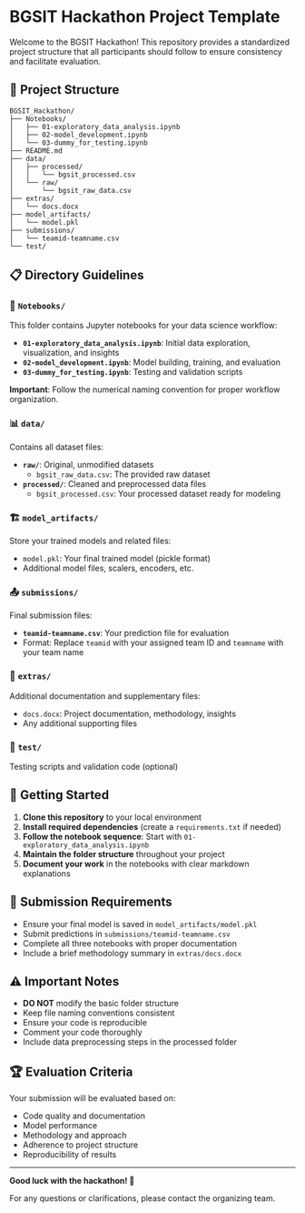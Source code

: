 # BGSIT Hackathon Project Template

Welcome to the BGSIT Hackathon! This repository provides a standardized project structure that all participants should follow to ensure consistency and facilitate evaluation.

## 📁 Project Structure

```
BGSIT_Hackathon/
├── Notebooks/
│   ├── 01-exploratory_data_analysis.ipynb
│   ├── 02-model_development.ipynb
│   └── 03-dummy_for_testing.ipynb
├── README.md
├── data/
│   ├── processed/
│   │   └── bgsit_processed.csv
│   └── raw/
│       └── bgsit_raw_data.csv
├── extras/
│   └── docs.docx
├── model_artifacts/
│   └── model.pkl
├── submissions/
│   └── teamid-teamname.csv
└── test/
```

## 📋 Directory Guidelines

### 📓 `Notebooks/`
This folder contains Jupyter notebooks for your data science workflow:
- **`01-exploratory_data_analysis.ipynb`**: Initial data exploration, visualization, and insights
- **`02-model_development.ipynb`**: Model building, training, and evaluation
- **`03-dummy_for_testing.ipynb`**: Testing and validation scripts

**Important**: Follow the numerical naming convention for proper workflow organization.

### 📊 `data/`
Contains all dataset files:
- **`raw/`**: Original, unmodified datasets
  - `bgsit_raw_data.csv`: The provided raw dataset
- **`processed/`**: Cleaned and preprocessed data files
  - `bgsit_processed.csv`: Your processed dataset ready for modeling

### 🏗️ `model_artifacts/`
Store your trained models and related files:
- `model.pkl`: Your final trained model (pickle format)
- Additional model files, scalers, encoders, etc.

### 📤 `submissions/`
Final submission files:
- **`teamid-teamname.csv`**: Your prediction file for evaluation
- Format: Replace `teamid` with your assigned team ID and `teamname` with your team name

### 📁 `extras/`
Additional documentation and supplementary files:
- `docs.docx`: Project documentation, methodology, insights
- Any additional supporting files

### 🧪 `test/`
Testing scripts and validation code (optional)

## 🚀 Getting Started

1. **Clone this repository** to your local environment
2. **Install required dependencies** (create a `requirements.txt` if needed)
3. **Follow the notebook sequence**: Start with `01-exploratory_data_analysis.ipynb`
4. **Maintain the folder structure** throughout your project
5. **Document your work** in the notebooks with clear markdown explanations

## 📝 Submission Requirements

- Ensure your final model is saved in `model_artifacts/model.pkl`
- Submit predictions in `submissions/teamid-teamname.csv`
- Complete all three notebooks with proper documentation
- Include a brief methodology summary in `extras/docs.docx`

## ⚠️ Important Notes

- **DO NOT** modify the basic folder structure
- Keep file naming conventions consistent
- Ensure your code is reproducible
- Comment your code thoroughly
- Include data preprocessing steps in the processed folder

## 🏆 Evaluation Criteria

Your submission will be evaluated based on:
- Code quality and documentation
- Model performance
- Methodology and approach
- Adherence to project structure
- Reproducibility of results

---

**Good luck with the hackathon! 🎯**

For any questions or clarifications, please contact the organizing team.
